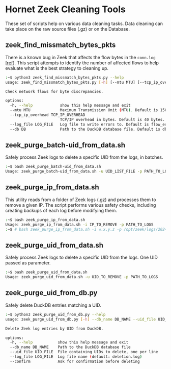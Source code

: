 # Hornet Zeek Cleaning Tools

These set of scripts help on various data cleaning tasks. Data cleaning can take place on the raw source files (.gz) or on the Database.

## zeek_find_missmatch_bytes_pkts

There is a known bug in Zeek that affects the flow bytes in the `conn.log` [[ref](https://github.com/zeek/zeek/issues/3313)]. This script attempts to identify the number of affected flows to help evaluate what is the best strategy to cleaning up.

```bash
:~$ python3 zeek_find_missmatch_bytes_pkts.py --help
usage: zeek_find_missmatch_bytes_pkts.py [-h] [--mtu MTU] [--tcp_ip_overhead TCP_IP_OVERHEAD] [--log_file LOG_FILE] [--db DB]

Check network flows for byte discrepancies.

options:
  -h, --help            show this help message and exit
  --mtu MTU             Maximum Transmission Unit (MTU). Default is 1500 bytes.
  --tcp_ip_overhead TCP_IP_OVERHEAD
                        TCP/IP overhead in bytes. Default is 40 bytes.
  --log_file LOG_FILE   Log file to write errors to. Default is flow_errors.log.
  --db DB               Path to the DuckDB database file. Default is db/ctu-hornet-65-niner_v0.1.db.
```


## zeek_purge_batch-uid_from_data.sh

Safely process Zeek logs to delete a specific UID from the logs, in batches.

```bash
:~$ bash zeek_purge_batch-uid_from_data.sh
Usage: zeek_purge_batch-uid_from_data.sh -u UID_LIST_FILE -p PATH_TO_LOGS
```

## zeek_purge_ip_from_data.sh

This utility reads from a folder of Zeek logs (.gz) and processes them to remove a given IP. The script performs various safety checks, including creating backups of each log before modifying them.

```bash
:~$ bash zeek_purge_ip_from_data.sh
Usage: zeek_purge_ip_from_data.sh -i IP_TO_REMOVE -p PATH_TO_LOGS
:~$ # bash zeek_purge_ip_from_data.sh -i w.x.y.z -p /opt/zeek/logs/2024-05-31/
```

## zeek_purge_uid_from_data.sh

Safely process Zeek logs to delete a specific UID from the logs. One UID passed as parameter.

```bash
:~$ bash zeek_purge_uid_from_data.sh
Usage: zeek_purge_uid_from_data.sh -u UID_TO_REMOVE -p PATH_TO_LOGS

```

## zeek_purge_uid_from_db.py

Safely delete DuckDB entries matching a UID.

```bash
:~$ python3 zeek_purge_uid_from_db.py --help
usage: zeek_purge_uid_from_db.py [-h] --db_name DB_NAME --uid_file UID_FILE [--log_file LOG_FILE] [--confirm]

Delete Zeek log entries by UID from DuckDB.

options:
  -h, --help           show this help message and exit
  --db_name DB_NAME    Path to the DuckDB database file
  --uid_file UID_FILE  File containing UIDs to delete, one per line
  --log_file LOG_FILE  Log file name (default: deletion.log)
  --confirm            Ask for confirmation before deleting
```
